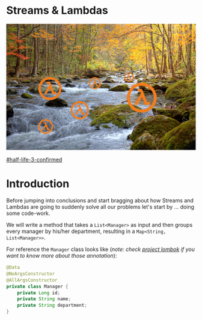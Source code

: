 # Streams & Lambdas

![streams-lambdas-main](media/streams-lambdas-main.jpg)

[#half-life-3-confirmed](https://kotaku.com/tag/half-life-3)

# Introduction

Before jumping into conclusions and start bragging about how Streams and Lambdas are going to suddenly solve all our problems let's start by ... doing some code-work.

We will write a method that takes a `List<Manager>` as input and then groups every manager by his/her department, resulting in a `Map<String, List<Manager>>`. 

For reference the `Manager` class looks like (*note: check [project lombok](https://projectlombok.org) if you want to know more about those annotation*):

```java
@Data
@NoArgsConstructor
@AllArgsConstructor
private class Manager {
    private Long id;
    private String name;
    private String department;
}
```



